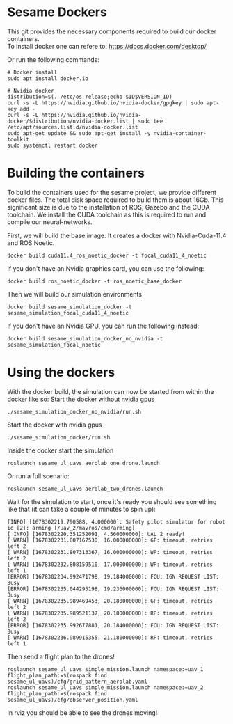# Sesame Dockers
This git provides the necessary components required to build our docker containers.\
To install docker one can refere to: https://docs.docker.com/desktop/

Or run the following commands: 
```
# Docker install
sudo apt install docker.io

# Nvidia docker
distribution=$(. /etc/os-release;echo $ID$VERSION_ID)
curl -s -L https://nvidia.github.io/nvidia-docker/gpgkey | sudo apt-key add -
curl -s -L https://nvidia.github.io/nvidia-docker/$distribution/nvidia-docker.list | sudo tee /etc/apt/sources.list.d/nvidia-docker.list
sudo apt-get update && sudo apt-get install -y nvidia-container-toolkit
sudo systemctl restart docker
```

# Building the containers
To build the containers used for the sesame project, we provide different docker files. 
The total disk space required to build them is about 16Gb.
This significant size is due to the installation of ROS, Gazebo and the CUDA toolchain.
We install the CUDA toolchain as this is required to run and compile our neural-networks.

First, we will build the base image. It creates a docker with Nvidia-Cuda-11.4 and ROS Noetic.
```
docker build cuda11.4_ros_noetic_docker -t focal_cuda11_4_noetic
```
If you don't have an Nvidia graphics card, you can use the following:
```
docker build ros_noetic_docker -t ros_noetic_base_docker
```
Then we will build our simulation environments
```
docker build sesame_simulation_docker -t sesame_simulation_focal_cuda11_4_noetic
```
If you don't have an Nvidia GPU, you can run the following instead:
```
docker build sesame_simulation_docker_no_nvidia -t sesame_simulation_focal_noetic
```

# Using the dockers
With the docker build, the simulation can now be started from within the docker like so:
Start the docker without nvidia gpus
```
./sesame_simulation_docker_no_nvidia/run.sh
```
Start the docker with nvidia gpus
```
./sesame_simulation_docker/run.sh
```
Inside the docker start the simulation
```
roslaunch sesame_ul_uavs aerolab_one_drone.launch
```
Or run a full scenario:
```
roslaunch sesame_ul_uavs aerolab_two_drones.launch
```
Wait for the simulation to start, once it's ready you should see something like that (it can take a couple of minutes to spin up):
```
[INFO] [1678302219.790588, 4.000000]: Safety pilot simulator for robot id [2]: arming [/uav_2/mavros/cmd/arming]
[ INFO] [1678302220.351252091, 4.560000000]: UAL 2 ready!
[ WARN] [1678302231.807167530, 16.000000000]: GF: timeout, retries left 2
[ WARN] [1678302231.807313367, 16.000000000]: WP: timeout, retries left 2
[ WARN] [1678302232.808159510, 17.000000000]: WP: timeout, retries left 1
[ERROR] [1678302234.992471798, 19.184000000]: FCU: IGN REQUEST LIST: Busy
[ERROR] [1678302235.044295198, 19.236000000]: FCU: IGN REQUEST LIST: Busy
[ WARN] [1678302235.989469453, 20.180000000]: GF: timeout, retries left 2
[ WARN] [1678302235.989521137, 20.180000000]: RP: timeout, retries left 2
[ERROR] [1678302235.992677881, 20.184000000]: FCU: IGN REQUEST LIST: Busy
[ WARN] [1678302236.989915355, 21.180000000]: RP: timeout, retries left 1
```
Then send a flight plan to the drones!
```
roslaunch sesame_ul_uavs simple_mission.launch namespace:=uav_1 flight_plan_path:=$(rospack find sesame_ul_uavs)/cfg/grid_pattern_aerolab.yaml
roslaunch sesame_ul_uavs simple_mission.launch namespace:=uav_2 flight_plan_path:=$(rospack find sesame_ul_uavs)/cfg/observer_position.yaml
```
In rviz you should be able to see the drones moving!
